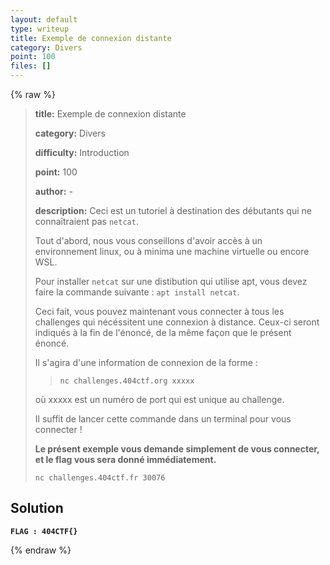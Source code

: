 ```yaml
---
layout: default
type: writeup
title: Exemple de connexion distante
category: Divers
point: 100
files: []
---
```


{% raw %}
> **title:** Exemple de connexion distante
>
> **category:** Divers
>
> **difficulty:** Introduction
>
> **point:** 100
>
> **author:** -
>
> **description:**
> Ceci est un tutoriel à destination des débutants qui ne connaîtraient pas `netcat`.
> 
> Tout d'abord, nous vous conseillons d'avoir accès à un environnement linux, ou à minima une machine virtuelle ou encore WSL.
> 
> Pour installer `netcat` sur une distibution qui utilise apt, vous devez faire la commande suivante : `apt install netcat`. 
> 
> Ceci fait, vous pouvez maintenant vous connecter à tous les challenges qui nécéssitent une connexion à distance. Ceux-ci seront indiqués à la fin de l'énoncé, de la même façon que le présent énoncé.
> 
> Il s'agira d'une information de connexion de la forme : 
> 
> > `nc challenges.404ctf.org xxxxx` 
> 
> où xxxxx est un numéro de port qui est unique au challenge.
> 
> Il suffit de lancer cette commande dans un terminal pour vous connecter !
> 
> **Le présent exemple vous demande simplement de vous connecter, et le flag vous sera donné immédiatement.**
> 
> ```
> nc challenges.404ctf.fr 30076
> ```

## Solution


**`FLAG : 404CTF{}`**

{% endraw %}